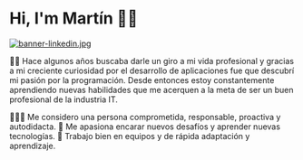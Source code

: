 # Hi, I'm Martín 👋🏻
[![banner-linkedin.jpg](https://i.postimg.cc/GpKZVS6k/banner-linkedin.jpg)](https://postimg.cc/NyyJrbsM)

🙎‍♂️
Hace algunos años buscaba darle un giro a mi vida profesional y gracias a mi creciente curiosidad por el desarrollo de aplicaciones fue que descubrí mi pasión por la programación.
Desde entonces estoy constantemente aprendiendo nuevas habilidades que me acerquen a la meta de ser un buen profesional de la industria IT.


👨🏻‍💻 Me considero una persona comprometida, responsable, proactiva y autodidacta. 
🚀 Me apasiona encarar nuevos desafíos y aprender nuevas tecnologías. 
🌱 Trabajo bien en equipos y de rápida adaptación y aprendizaje.

